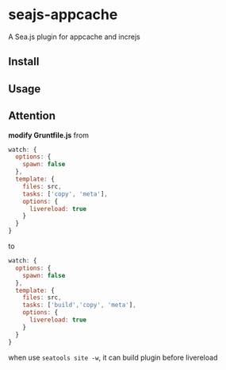 seajs-appcache
============

A Sea.js plugin for appcache and increjs 


Install
-------


Usage
-----

Attention
-----
**modify Gruntfile.js**
from 
```javascript
watch: {
  options: {
    spawn: false
  },
  template: {
    files: src,
    tasks: ['copy', 'meta'],
    options: {
      livereload: true
    }
  }
}
```
to
```javascript
watch: {
  options: {
    spawn: false
  },
  template: {
    files: src,
    tasks: ['build','copy', 'meta'],
    options: {
      livereload: true
    }
  }
}
```
when use `seatools site -w`, it can build plugin before livereload